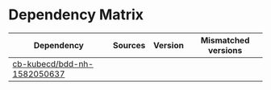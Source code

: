 # Dependency Matrix

Dependency | Sources | Version | Mismatched versions
---------- | ------- | ------- | -------------------
[cb-kubecd/bdd-nh-1582050637](https://github.com/cb-kubecd/bdd-nh-1582050637.git) |  | []() | 
